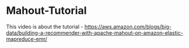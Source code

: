 # Mahout-Tutorial
This video is about the tutorial - https://aws.amazon.com/blogs/big-data/building-a-recommender-with-apache-mahout-on-amazon-elastic-mapreduce-emr/
